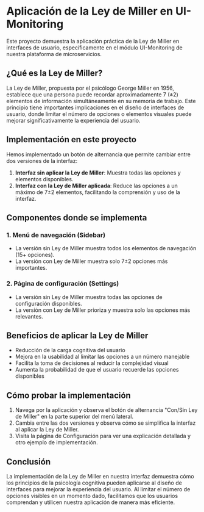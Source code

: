 # Aplicación de la Ley de Miller en UI-Monitoring

Este proyecto demuestra la aplicación práctica de la Ley de Miller en interfaces de usuario, específicamente en el módulo UI-Monitoring de nuestra plataforma de microservicios.

## ¿Qué es la Ley de Miller?

La Ley de Miller, propuesta por el psicólogo George Miller en 1956, establece que una persona puede recordar aproximadamente 7 (±2) elementos de información simultáneamente en su memoria de trabajo. Este principio tiene importantes implicaciones en el diseño de interfaces de usuario, donde limitar el número de opciones o elementos visuales puede mejorar significativamente la experiencia del usuario.

## Implementación en este proyecto

Hemos implementado un botón de alternancia que permite cambiar entre dos versiones de la interfaz:

1. **Interfaz sin aplicar la Ley de Miller**: Muestra todas las opciones y elementos disponibles.
2. **Interfaz con la Ley de Miller aplicada**: Reduce las opciones a un máximo de 7±2 elementos, facilitando la comprensión y uso de la interfaz.

## Componentes donde se implementa

### 1. Menú de navegación (Sidebar)

- La versión sin Ley de Miller muestra todos los elementos de navegación (15+ opciones).
- La versión con Ley de Miller muestra solo 7±2 opciones más importantes.

### 2. Página de configuración (Settings)

- La versión sin Ley de Miller muestra todas las opciones de configuración disponibles.
- La versión con Ley de Miller prioriza y muestra solo las opciones más relevantes.

## Beneficios de aplicar la Ley de Miller

- Reducción de la carga cognitiva del usuario
- Mejora en la usabilidad al limitar las opciones a un número manejable
- Facilita la toma de decisiones al reducir la complejidad visual
- Aumenta la probabilidad de que el usuario recuerde las opciones disponibles

## Cómo probar la implementación

1. Navega por la aplicación y observa el botón de alternancia "Con/Sin Ley de Miller" en la parte superior del menú lateral.
2. Cambia entre las dos versiones y observa cómo se simplifica la interfaz al aplicar la Ley de Miller.
3. Visita la página de Configuración para ver una explicación detallada y otro ejemplo de implementación.

## Conclusión

La implementación de la Ley de Miller en nuestra interfaz demuestra cómo los principios de la psicología cognitiva pueden aplicarse al diseño de interfaces para mejorar la experiencia del usuario. Al limitar el número de opciones visibles en un momento dado, facilitamos que los usuarios comprendan y utilicen nuestra aplicación de manera más eficiente. 